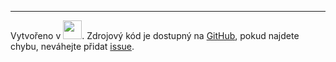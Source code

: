 <hr>

Vytvořeno v <a href="https://shiny.posit.co/" target="_blank">
<img src="https://www.rstudio.com/wp-content/uploads/2014/04/shiny.png" height="30px"></a>. 
Zdrojový kód je dostupný na <a href="https://github.com/ARUP-CAS/aiscr-oao" target="_blank">
<i class="fab fa-github" role="presentation" aria-label="github icon"></i> GitHub</a>, 
pokud najdete chybu, neváhejte přidat <a href="https://github.com/ARUP-CAS/aiscr-oao/issues/" target="_blank">issue</a>.